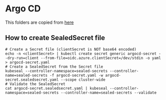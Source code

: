 # Argo CD

This folders are copied from [here](https://github.com/argoproj/argo-cd/tree/stable/manifests/cluster-install)

## How to create SealedSecret file

```
# Create a Secret file (clientSecret is NOT base64 encoded)
echo -n <clientSecret> | kubectl create secret generic argocd-secret --dry-run=client --from-file=oidc.azure.clientSecret=/dev/stdin -o yaml > argocd-secret.yaml
# Create a SealedSecret from the Secret file
kubeseal --controller-namespace=sealed-secrets --controller-name=sealed-secrets -f argocd-secret.yaml -w argocd-secret.sealedsecret.yaml --scope cluster-wide
# Validate the SealedSecret
cat argocd-secret.sealedsecret.yaml | kubeseal --controller-namespace=sealed-secrets --controller-name=sealed-secrets --validate
```